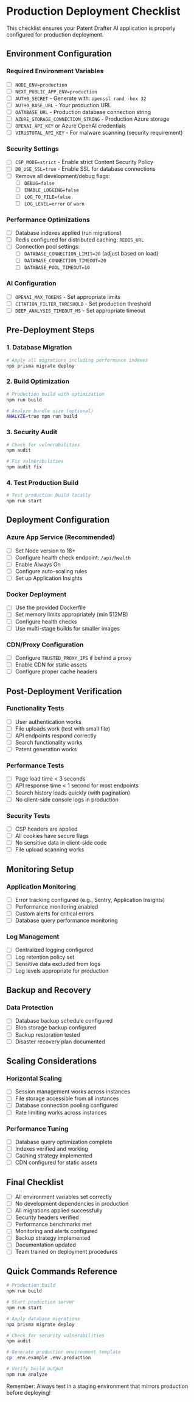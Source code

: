 # Production Deployment Checklist

This checklist ensures your Patent Drafter AI application is properly configured for production deployment.

## Environment Configuration

### Required Environment Variables
- [ ] `NODE_ENV=production`
- [ ] `NEXT_PUBLIC_APP_ENV=production`
- [ ] `AUTH0_SECRET` - Generate with: `openssl rand -hex 32`
- [ ] `AUTH0_BASE_URL` - Your production URL
- [ ] `DATABASE_URL` - Production database connection string
- [ ] `AZURE_STORAGE_CONNECTION_STRING` - Production Azure storage
- [ ] `OPENAI_API_KEY` or Azure OpenAI credentials
- [ ] `VIRUSTOTAL_API_KEY` - For malware scanning (security requirement)

### Security Settings
- [ ] `CSP_MODE=strict` - Enable strict Content Security Policy
- [ ] `DB_USE_SSL=true` - Enable SSL for database connections
- [ ] Remove all development/debug flags:
  - [ ] `DEBUG=false`
  - [ ] `ENABLE_LOGGING=false`
  - [ ] `LOG_TO_FILE=false`
  - [ ] `LOG_LEVEL=error` or `warn`

### Performance Optimizations
- [ ] Database indexes applied (run migrations)
- [ ] Redis configured for distributed caching: `REDIS_URL`
- [ ] Connection pool settings:
  - [ ] `DATABASE_CONNECTION_LIMIT=20` (adjust based on load)
  - [ ] `DATABASE_CONNECTION_TIMEOUT=20`
  - [ ] `DATABASE_POOL_TIMEOUT=10`

### AI Configuration
- [ ] `OPENAI_MAX_TOKENS` - Set appropriate limits
- [ ] `CITATION_FILTER_THRESHOLD` - Set production threshold
- [ ] `DEEP_ANALYSIS_TIMEOUT_MS` - Set appropriate timeout

## Pre-Deployment Steps

### 1. Database Migration
```bash
# Apply all migrations including performance indexes
npx prisma migrate deploy
```

### 2. Build Optimization
```bash
# Production build with optimization
npm run build

# Analyze bundle size (optional)
ANALYZE=true npm run build
```

### 3. Security Audit
```bash
# Check for vulnerabilities
npm audit

# Fix vulnerabilities
npm audit fix
```

### 4. Test Production Build
```bash
# Test production build locally
npm run start
```

## Deployment Configuration

### Azure App Service (Recommended)
- [ ] Set Node version to 18+
- [ ] Configure health check endpoint: `/api/health`
- [ ] Enable Always On
- [ ] Configure auto-scaling rules
- [ ] Set up Application Insights

### Docker Deployment
- [ ] Use the provided Dockerfile
- [ ] Set memory limits appropriately (min 512MB)
- [ ] Configure health checks
- [ ] Use multi-stage builds for smaller images

### CDN/Proxy Configuration
- [ ] Configure `TRUSTED_PROXY_IPS` if behind a proxy
- [ ] Enable CDN for static assets
- [ ] Configure proper cache headers

## Post-Deployment Verification

### Functionality Tests
- [ ] User authentication works
- [ ] File uploads work (test with small file)
- [ ] API endpoints respond correctly
- [ ] Search functionality works
- [ ] Patent generation works

### Performance Tests
- [ ] Page load time < 3 seconds
- [ ] API response time < 1 second for most endpoints
- [ ] Search history loads quickly (with pagination)
- [ ] No client-side console logs in production

### Security Tests
- [ ] CSP headers are applied
- [ ] All cookies have secure flags
- [ ] No sensitive data in client-side code
- [ ] File upload scanning works

## Monitoring Setup

### Application Monitoring
- [ ] Error tracking configured (e.g., Sentry, Application Insights)
- [ ] Performance monitoring enabled
- [ ] Custom alerts for critical errors
- [ ] Database query performance monitoring

### Log Management
- [ ] Centralized logging configured
- [ ] Log retention policy set
- [ ] Sensitive data excluded from logs
- [ ] Log levels appropriate for production

## Backup and Recovery

### Data Protection
- [ ] Database backup schedule configured
- [ ] Blob storage backup configured
- [ ] Backup restoration tested
- [ ] Disaster recovery plan documented

## Scaling Considerations

### Horizontal Scaling
- [ ] Session management works across instances
- [ ] File storage accessible from all instances
- [ ] Database connection pooling configured
- [ ] Rate limiting works across instances

### Performance Tuning
- [ ] Database query optimization complete
- [ ] Indexes verified and working
- [ ] Caching strategy implemented
- [ ] CDN configured for static assets

## Final Checklist

- [ ] All environment variables set correctly
- [ ] No development dependencies in production
- [ ] All migrations applied successfully
- [ ] Security headers verified
- [ ] Performance benchmarks met
- [ ] Monitoring and alerts configured
- [ ] Backup strategy implemented
- [ ] Documentation updated
- [ ] Team trained on deployment procedures

## Quick Commands Reference

```bash
# Production build
npm run build

# Start production server
npm run start

# Apply database migrations
npx prisma migrate deploy

# Check for security vulnerabilities
npm audit

# Generate production environment template
cp .env.example .env.production

# Verify build output
npm run analyze
```

Remember: Always test in a staging environment that mirrors production before deploying! 